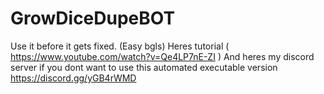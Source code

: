 # GrowDiceDupeBOT
Use it before it gets fixed. (Easy bgls) Heres tutorial (  https://www.youtube.com/watch?v=Qe4LP7nE-ZI )   And heres my discord server if you dont want to use this automated executable version  https://discord.gg/yGB4rWMD
